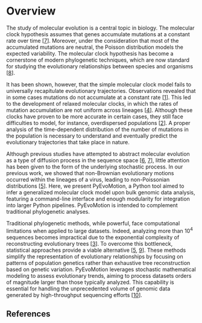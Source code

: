 <a id="overview"></a>

# Overview

The study of molecular evolution is a central topic in biology. The molecular clock hypothesis assumes that genes accumulate mutations at a constant rate over time [[7](#id13)]. Moreover, under the consideration that most of the accumulated mutations are neutral, the Poisson distribution models the expected variability. The molecular clock hypothesis has become a cornerstone of modern phylogenetic techniques, which are now standard for studying the evolutionary relationships between species and organisms [[8](#id14)].

It has been shown, however, that the simple molecular clock model fails to universally recapitulate evolutionary trajectories. Observations revealed that in some cases mutations do not accumulate at a constant rate [[1](#id15)]. This led to the development of relaxed molecular clocks, in which the rates of mutation accumulation are not uniform across lineages [[4](#id16)]. Although these clocks have proven to be more accurate in certain cases, they still face difficulties to model, for instance, overdispersed populations [[2](#id17)]. A proper analysis of the time-dependent distribution of the number of mutations in the population is necessary to understand and eventually predict the evolutionary trajectories that take place in nature.

Although previous studies have attempted to abstract molecular evolution as a type of diffusion process in the sequence space [[6](#id18), [7](#id13)], little attention has been given to the form of the underlying stochastic process. In our previous work, we showed that non-Brownian evolutionary motions occurred within the lineages of a virus, leading to non-Poissonian distributions [[5](#id19)]. Here, we present PyEvoMotion, a Python tool aimed to infer a generalized molecular clock model upon bulk genomic data analysis, featuring a command-line interface and enough modularity for integration into larger Python pipelines. PyEvoMotion is intended to complement traditional phylogenetic analyses.

Traditional phylogenetic methods, while powerful, face computational limitations when applied to large datasets. Indeed, analyzing more than $10^4$ sequences becomes impractical due to the exponential complexity of reconstructing evolutionary trees [[3](#id20)]. To overcome this bottleneck, statistical approaches provide a viable alternative [[5](#id19), [9](#id21)]. These methods simplify the representation of evolutionary relationships by focusing on patterns of population genetics rather than exhaustive tree reconstruction based on genetic variation. PyEvoMotion leverages stochastic mathematical modeling to assess evolutionary trends, aiming to process datasets orders of magnitude larger than those typically analyzed. This capability is essential for handling the unprecedented volume of genomic data generated by high-throughput sequencing efforts [[10](#id22)].

## References
